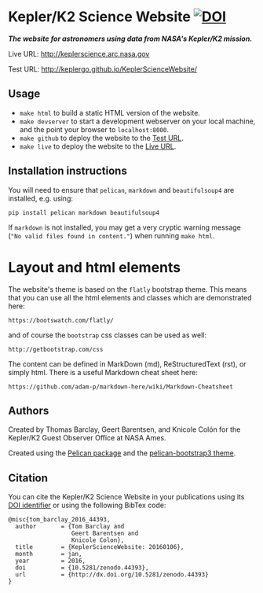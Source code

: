 # Kepler/K2 Science Website [![DOI](https://zenodo.org/badge/10301/KeplerGO/KeplerScienceWebsite.svg)](https://zenodo.org/badge/latestdoi/10301/KeplerGO/KeplerScienceWebsite)

***The website for astronomers using data from NASA's Kepler/K2 mission.***

Live URL: http://keplerscience.arc.nasa.gov

Test URL: http://keplergo.github.io/KeplerScienceWebsite/


## Usage

* `make html` to build a static HTML version of the website.
* `make devserver` to start a development webserver on your local machine,
and the point your browser to `localhost:8000`.
* `make github` to deploy the website to the [Test URL](http://keplergo.github.io/KeplerScienceWebsite/).
* `make live` to deploy the website to the [Live URL](http://keplerscience.arc.nasa.gov).


## Installation instructions

You will need to ensure that `pelican`, `markdown` and `beautifulsoup4` are installed, e.g. using:
```
pip install pelican markdown beautifulsoup4
```

If `markdown` is not installed, you may get a very cryptic warning message (`"No valid files found in content."`) when running `make html`.


# Layout and html elements

The website's theme is based on the `flatly` bootstrap theme.
This means that you can use all the html elements and classes
which are demonstrated here:

    https://bootswatch.com/flatly/

and of course the `bootstrap` css classes can be used as well:

    http://getbootstrap.com/css

The content can be defined in MarkDown (md), ReStructuredText (rst),
or simply html.  There is a useful Markdown cheat sheet here:

    https://github.com/adam-p/markdown-here/wiki/Markdown-Cheatsheet


## Authors

Created by Thomas Barclay, Geert Barentsen, and Knicole Colón
for the Kepler/K2 Guest Observer Office at NASA Ames.

Created using the [Pelican package](getpelican.com) and the
[pelican-bootstrap3 theme](https://github.com/DandyDev/pelican-bootstrap3).


## Citation

You can cite the Kepler/K2 Science Website in your publications using its [DOI identifier](http://dx.doi.org/10.5281/zenodo.44393)
or using the following BibTex code:
```
@misc{tom_barclay_2016_44393,
  author       = {Tom Barclay and
                  Geert Barentsen and
                  Knicole Colon},
  title        = {KeplerScienceWebsite: 20160106},
  month        = jan,
  year         = 2016,
  doi          = {10.5281/zenodo.44393},
  url          = {http://dx.doi.org/10.5281/zenodo.44393}
}
```
